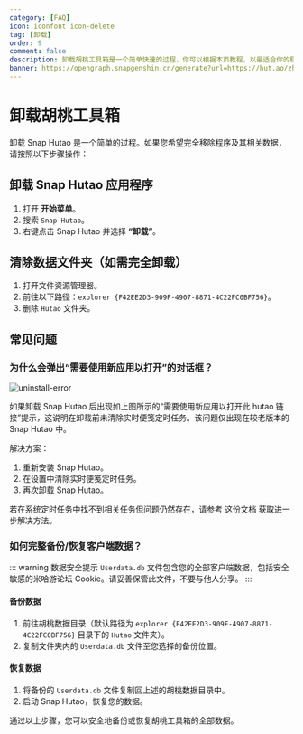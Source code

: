 ```yaml
---
category: [FAQ]
icon: iconfont icon-delete
tag: [卸载]
order: 9
comment: false
description: 卸载胡桃工具箱是一个简单快速的过程，你可以根据本页教程，以最适合你的程度来卸载胡桃工具箱。
banner: https://opengraph.snapgenshin.cn/generate?url=https://hut.ao/zh/advanced/uninstall.html&has_description=False
---
```


# 卸载胡桃工具箱

卸载 Snap Hutao 是一个简单的过程。如果您希望完全移除程序及其相关数据，请按照以下步骤操作：

## 卸载 Snap Hutao 应用程序

1. 打开 **开始菜单**。
2. 搜索 `Snap Hutao`。
3. 右键点击 Snap Hutao 并选择 **“卸载”**。

## 清除数据文件夹（如需完全卸载）

1. 打开文件资源管理器。
2. 前往以下路径：`explorer {F42EE2D3-909F-4907-8871-4C22FC0BF756}`。
3. 删除 `Hutao` 文件夹。

## 常见问题

### 为什么会弹出“需要使用新应用以打开”的对话框？

![uninstall-error](https://img.alicdn.com/imgextra/i3/1797064093/O1CN01b3j0eY1g6duBXLJXg_!!1797064093.jpg_.webp)

如果卸载 Snap Hutao 后出现如上图所示的“需要使用新应用以打开此 hutao 链接”提示，这说明在卸载前未清除实时便笺定时任务。该问题仅出现在较老版本的 Snap Hutao 中。

解决方案：

1. 重新安装 Snap Hutao。
2. 在设置中清除实时便笺定时任务。
3. 再次卸载 Snap Hutao。

若在系统定时任务中找不到相关任务但问题仍然存在，请参考 [这份文档](https://github.com/DGP-Studio/Snap.Hutao.Docs/issues/18) 获取进一步解决方法。

### 如何完整备份/恢复客户端数据？

::: warning 数据安全提示
`Userdata.db` 文件包含您的全部客户端数据，包括安全敏感的米哈游论坛 Cookie。请妥善保管此文件，不要与他人分享。
:::

#### 备份数据

1. 前往胡桃数据目录（默认路径为 `explorer {F42EE2D3-909F-4907-8871-4C22FC0BF756}` 目录下的 `Hutao` 文件夹）。
2. 复制文件夹内的 `Userdata.db` 文件至您选择的备份位置。

#### 恢复数据

1. 将备份的 `Userdata.db` 文件复制回上述的胡桃数据目录中。
2. 启动 Snap Hutao，恢复您的数据。

通过以上步骤，您可以安全地备份或恢复胡桃工具箱的全部数据。
